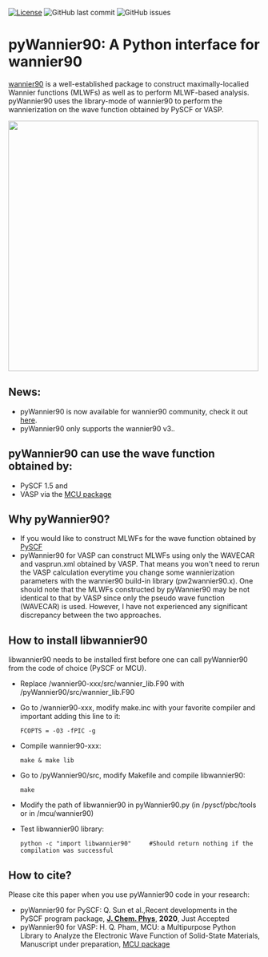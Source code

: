[![License](https://img.shields.io/badge/License-BSD%203--Clause-blue.svg)](https://opensource.org/licenses/BSD-3-Clause)
![GitHub last commit](https://img.shields.io/github/last-commit/hungpham2017/pyWannier90.svg?color=green)
![GitHub issues](https://img.shields.io/github/issues-raw/hungpham2017/pyWannier90.svg?color=crimson)

# pyWannier90: A Python interface for wannier90
[wannier90](http://www.wannier.org/) is a well-established package to construct maximally-localied Wannier functions (MLWFs) as well as to perform MLWF-based analysis.
pyWannier90 uses the library-mode of wannier90 to perform the wannierization on the wave function obtained by PySCF or VASP.

<img src="https://github.com/hungpham2017/pyWannier90/blob/master/doc/Si_sp3.png" width="500" align="middle">

## News:
- pyWannier90 is now available for wannier90 community, check it out [here](http://www.wannier.org/download/).
- pyWannier90 only supports the wannier90 v3.*.*

## pyWannier90 can use the wave function obtained by:
- PySCF 1.5 and 
- VASP via the [MCU package](https://hungpham2017.github.io/mcu/)

## Why pyWannier90?
- If you would like to construct MLWFs for the wave function obtained by [PySCF](https://github.com/pyscf/pyscf)
- pyWannier90 for VASP can construct MLWFs using only the WAVECAR and vasprun.xml obtained by VASP.
That means you won't need to rerun the VASP calculation everytime you change some wannierization parameters with the wannier90 build-in library (pw2wannier90.x).
One should note that the MLWFs constructed by pyWannier90 may be not identical to that by VASP since only the pseudo wave function (WAVECAR) is used.
However, I have not experienced any significant discrepancy between the two approaches. 

## How to install libwannier90
libwannier90 needs to be installed first before one can call pyWannier90 from the code of choice (PySCF or MCU).
- Replace /wannier90-xxx/src/wannier_lib.F90 with /pyWannier90/src/wannier_lib.F90
- Go to /wannier90-xxx, modify make.inc with your favorite compiler and important adding this line to it:
	```
	FCOPTS = -O3 -fPIC -g
	```
- Compile wannier90-xxx:
	```
	make & make lib
	```
- Go to /pyWannier90/src, modify Makefile and compile libwannier90:
	```
	make
	```
- Modify the path of libwannier90 in pyWannier90.py (in /pyscf/pbc/tools or in /mcu/wannier90)
	
- Test libwannier90 library:
	```
	python -c "import libwannier90"		#Should return nothing if the compilation was successful
	```
	
## How to cite?
Please cite this paper when you use pyWannier90 code in your research:
- pyWannier90 for PySCF: Q. Sun et al.,Recent developments in the PySCF program package, [**J. Chem. Phys**](https://doi.org/10.1063/5.0006074), **2020**, Just Accepted
- pyWannier90 for VASP: H. Q. Pham, MCU: a Multipurpose Python Library to Analyze the Electronic Wave Function of Solid-State Materials, Manuscript under preparation, [MCU package](https://hungpham2017.github.io/mcu/)